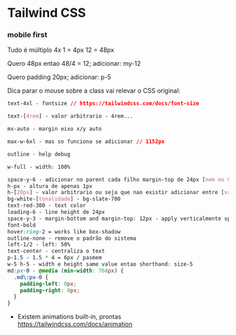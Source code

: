 # Tailwind CSS

### mobile first

Tudo é múltiplo 4x
1 = 4px
12 = 48px

Quero 48px entao 48/4 = 12; adicionar: my-12

Quero padding 20px; adicionar: p-5

Dica parar o mouse sobre a class vai relevar o CSS original:

```css
text-4xl - fontsize // https://tailwindcss.com/docs/font-size

text-[4rem] - valor arbitrario - 4rem...

mx-auto - margin eixo x/y auto

max-w-6xl - mas so funciona se adicionar // 1152px

outline - help debug

w-full - width: 100%

space-y-6 - adicionar no parent cada filho margin-top de 24px [nem no CSS nativo tem isso]
h-px - altura de apenas 1px
h-[20px] - valor arbitrario ou seja que nao existir adicionar entre [valuepx]
bg-white-[tonalidade] - bg-slate-700
text-red-300 - text color
leading-6 - line height de 24px
space-y-3 - margin-bottom and margin-top: 12px - apply verticalmente space between elements inside a div
font-bold
hover:ring-2 = works like box-shadow
outline-none - remove o padrão do sistema
left-1/2 - left: 50%
text-center - centraliza o text
p-1.5 - 1.5 * 4 = 6px / pasmem
w-5 h-5 - width e height same value entao shorthand: size-5
md:px-0 - @media (min-width: 768px) {
  .md\:px-0 {
    padding-left: 0px;
    padding-right: 0px;
  }
}
```

- Existem animations built-in, prontas https://tailwindcss.com/docs/animation
